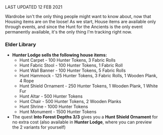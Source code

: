 LAST UPDATED 12 FEB 2021

Wardrobe isn't the only thing people might want to know about, now that Housing items are on the loose! As we start, House items are available only through events, and since the Hunt for the Ancients is the only event permanently available, it's the only thing I'm tracking right now.

### Elder Library

- **Hunter Lodge sells the following house items:**
  - Hunt Carpet - 100 Hunter Tokens, 3 Fabric Rolls
  - Hunt Fabric Stool - 100 Hunter Tokens, 1 Fabric Roll
  - Hunt Wall Banner - 100 Hunter Tokens, 5 Fabric Rolls
  - Hunt Hammock - 125 Hunter Tokens, 3 Fabric Rolls, 1 Wooden Plank, 4 Rope
  - Hunt Shield Ornament - 250 Hunter Tokens, 1 Wooden Plank, 1 White Fur
  - Hunt Altar - 500 Hunter Tokens
  - Hunt Chair - 500 Hunter Tokens, 2 Wooden Planks
  - Hunt Shrine - 1000 Hunter Tokens
  - Hunt Monument - 1500 Hunter Tokens
- The quest **Into Forest Depths 3/3** gives you a **Hunt Shield Ornament** for no extra cost (also available in **Hunter Lodge**, where you can preview the 2 variants for yourself)